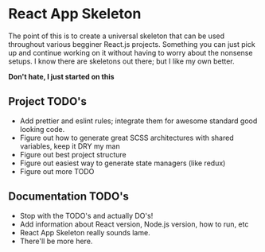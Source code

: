 # React App Skeleton

The point of this is to create a universal skeleton that can be used throughout various begginer React.js projects.
Something you can just pick up and continue working on it without having to worry about the nonsense setups.
I know there are skeletons out there; but I like my own better.

**Don't hate, I just started on this**

## Project TODO's

- Add prettier and eslint rules; integrate them for awesome standard good looking code.
- Figure out how to generate great SCSS architectures with shared variables, keep it DRY my man
- Figure out best project structure
- Figure out easiest way to generate state managers (like redux)
- Figure out more TODO

## Documentation TODO's

- Stop with the TODO's and actually DO's!
- Add information about React version, Node.js version, how to run, etc
- React App Skeleton really sounds lame.
- There'll be more here.
